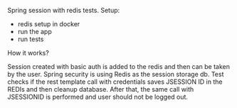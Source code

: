 Spring session with redis tests.
Setup:
- redis setup in docker
- run the app
- run tests

How it works?

Session created with basic auth is added to the redis and then can be taken by the user.
Spring security is using Redis as the session storage db.
Test checks if the rest template call with credentials saves JSESSION ID in the REDIs and then cleanup database.
After that, the same call with JSESSIONID is performed and user should not be logged out. 